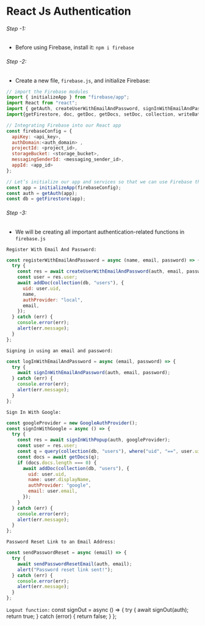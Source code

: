 # React Js Authentication
###### Step -1:  
- Before using Firebase, install it: `npm i firebase `

###### Step -2:
 - Create a new file, `firebase.js`, and initialize Firebase:
```js
// import the Firebase modules 
import { initializeApp } from "firebase/app";
import React from "react";
import { getAuth, createUserWithEmailAndPassword, signInWithEmailAndPassword, signOut} from "firebase/auth";
import{getFirestore, doc, getDoc, getDocs, setDoc, collection, writeBatch, query} from "firebase/firestore";

// Integrating Firebase into our React app
const firebaseConfig = {
  apiKey: <api_key>,
  authDomain:<auth_domain> ,
  projectId: <project_id>,
  storageBucket: <storage_bucket>,
  messagingSenderId: <messaging_sender_id>,
  appId: <app_id>
};

// Let’s initialize our app and services so that we can use Firebase throughout our app:
const app = initializeApp(firebaseConfig);
const auth = getAuth(app);
const db = getFirestore(app);
```
###### Step -3: 
- We will be creating all important authentication-related functions in `firebase.js`

`Register With Email And Password:`
```js
const registerWithEmailAndPassword = async (name, email, password) => {
  try {
    const res = await createUserWithEmailAndPassword(auth, email, password);
    const user = res.user;
    await addDoc(collection(db, "users"), {
      uid: user.uid,
      name,
      authProvider: "local",
      email,
    });
  } catch (err) {
    console.error(err);
    alert(err.message);
  }
};
```
`Signing in using an email and password:`

```js
const logInWithEmailAndPassword = async (email, password) => {
  try {
    await signInWithEmailAndPassword(auth, email, password);
  } catch (err) {
    console.error(err);
    alert(err.message);
  }
};

```
`Sign In With Google:`

```js
const googleProvider = new GoogleAuthProvider();
const signInWithGoogle = async () => {
  try {
    const res = await signInWithPopup(auth, googleProvider);
    const user = res.user;
    const q = query(collection(db, "users"), where("uid", "==", user.uid));
    const docs = await getDocs(q);
    if (docs.docs.length === 0) {
      await addDoc(collection(db, "users"), {
        uid: user.uid,
        name: user.displayName,
        authProvider: "google",
        email: user.email,
      });
    }
  } catch (err) {
    console.error(err);
    alert(err.message);
  }
};
```
`Password Reset Link to an Email Address:`
```js
const sendPasswordReset = async (email) => {
  try {
    await sendPasswordResetEmail(auth, email);
    alert("Password reset link sent!");
  } catch (err) {
    console.error(err);
    alert(err.message);
  }
};
```
`Logout function:`
const signOut = async () => {
    try {
      await signOut(auth);
      return true;
    } catch (error) {
      return false;
    }
  };
